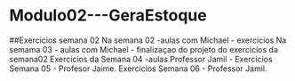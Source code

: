 # Modulo02---GeraEstoque
##Exercicios semana 02
Na semana 02 -aulas com Michael - exercicios
Na semama 03 - aulas com Michael - finalizaçao do projeto do exercicios da semana02
Exercicios da Semana 04 -aulas Professor Jamil - 
Exercicios Semana  05 - Profesor Jaime.
Exercicios Semana 06 - Professor Jamil.
